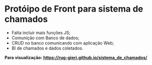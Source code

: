 # Protóipo de Front para sistema de chamados 

* Falta incluir mais funções JS;
* Comunição com Banco de dados;
* CRUD no banco comunicando com aplicação Web;
* BI de chamados e dados coletados.

**Para visualização: https://rug-gieri.github.io/sistema_de_chamados/**
